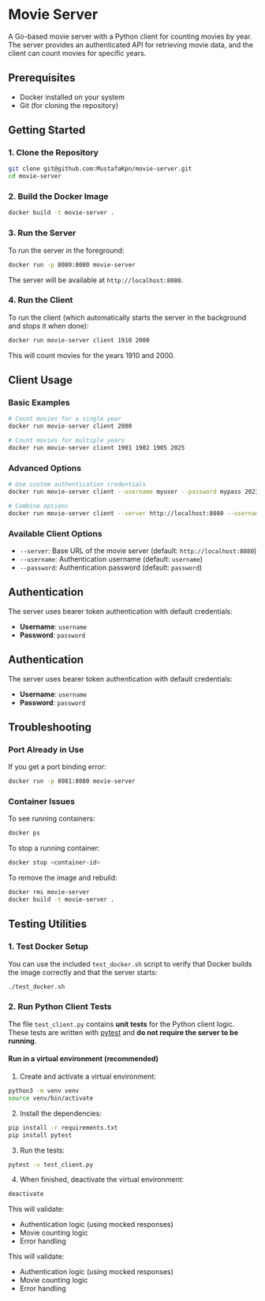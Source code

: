 # Movie Server

A Go-based movie server with a Python client for counting movies by year. The server provides an authenticated API for retrieving movie data, and the client can count movies for specific years.

## Prerequisites

- Docker installed on your system
- Git (for cloning the repository)

## Getting Started

### 1. Clone the Repository

```bash
git clone git@github.com:MustafaKpn/movie-server.git
cd movie-server
```

### 2. Build the Docker Image

```bash
docker build -t movie-server .
```

### 3. Run the Server

To run the server in the foreground:

```bash
docker run -p 8080:8080 movie-server
```

The server will be available at `http://localhost:8080`.

### 4. Run the Client

To run the client (which automatically starts the server in the background and stops it when done):

```bash
docker run movie-server client 1910 2000
```

This will count movies for the years 1910 and 2000.

## Client Usage

### Basic Examples

```bash
# Count movies for a single year
docker run movie-server client 2000

# Count movies for multiple years
docker run movie-server client 1901 1902 1905 2025
```

### Advanced Options

```bash
# Use custom authentication credentials
docker run movie-server client --username myuser --password mypass 2023

# Combine options
docker run movie-server client --server http://localhost:8080 --username admin --password secret 2020 2021
```

### Available Client Options

- `--server`: Base URL of the movie server (default: `http://localhost:8080`)
- `--username`: Authentication username (default: `username`)
- `--password`: Authentication password (default: `password`)

## Authentication

The server uses bearer token authentication with default credentials:

- **Username**: `username`
- **Password**: `password`

## Authentication

The server uses bearer token authentication with default credentials:

- **Username**: `username`
- **Password**: `password`

## Troubleshooting

### Port Already in Use

If you get a port binding error:

```bash
docker run -p 8081:8080 movie-server
```

### Container Issues

To see running containers:

```bash
docker ps
```

To stop a running container:

```bash
docker stop <container-id>
```

To remove the image and rebuild:

```bash
docker rmi movie-server
docker build -t movie-server .
```

## Testing Utilities

### 1. Test Docker Setup

You can use the included `test_docker.sh` script to verify that Docker builds the image correctly and that the server starts:

```bash
./test_docker.sh
```

### 2. Run Python Client Tests

The file `test_client.py` contains **unit tests** for the Python client logic.  
These tests are written with [pytest](https://docs.pytest.org/) and **do not require the server to be running**.

#### Run in a virtual environment (recommended)

1. Create and activate a virtual environment:
```bash
python3 -m venv venv
source venv/bin/activate
```
2. Install the dependencies:

```bash
pip install -r requirements.txt
pip install pytest
```

3. Run the tests:

```bash
pytest -v test_client.py
```

4. When finished, deactivate the virtual environment:

```bash
deactivate
```

This will validate:

- Authentication logic (using mocked responses)
- Movie counting logic
- Error handling

This will validate:

- Authentication logic (using mocked responses)
- Movie counting logic
- Error handling
